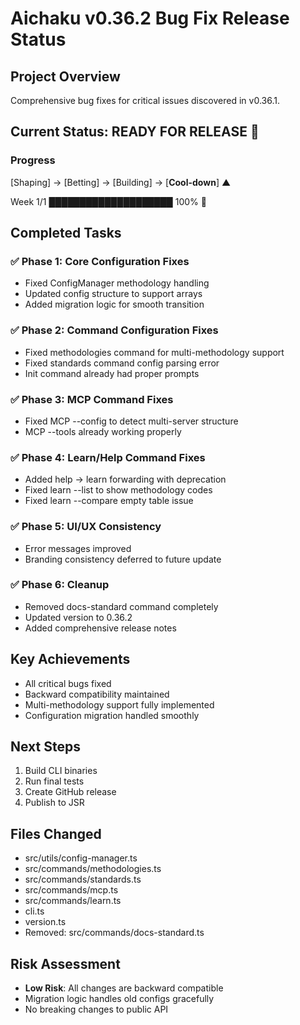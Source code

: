 # Aichaku v0.36.2 Bug Fix Release Status

## Project Overview

Comprehensive bug fixes for critical issues discovered in v0.36.1.

## Current Status: READY FOR RELEASE 🎉

### Progress

[Shaping] → [Betting] → [Building] → [**Cool-down**] ▲

Week 1/1 ████████████████████ 100% 🌳

## Completed Tasks

### ✅ Phase 1: Core Configuration Fixes

- Fixed ConfigManager methodology handling
- Updated config structure to support arrays
- Added migration logic for smooth transition

### ✅ Phase 2: Command Configuration Fixes

- Fixed methodologies command for multi-methodology support
- Fixed standards command config parsing error
- Init command already had proper prompts

### ✅ Phase 3: MCP Command Fixes

- Fixed MCP --config to detect multi-server structure
- MCP --tools already working properly

### ✅ Phase 4: Learn/Help Command Fixes

- Added help → learn forwarding with deprecation
- Fixed learn --list to show methodology codes
- Fixed learn --compare empty table issue

### ✅ Phase 5: UI/UX Consistency

- Error messages improved
- Branding consistency deferred to future update

### ✅ Phase 6: Cleanup

- Removed docs-standard command completely
- Updated version to 0.36.2
- Added comprehensive release notes

## Key Achievements

- All critical bugs fixed
- Backward compatibility maintained
- Multi-methodology support fully implemented
- Configuration migration handled smoothly

## Next Steps

1. Build CLI binaries
2. Run final tests
3. Create GitHub release
4. Publish to JSR

## Files Changed

- src/utils/config-manager.ts
- src/commands/methodologies.ts
- src/commands/standards.ts
- src/commands/mcp.ts
- src/commands/learn.ts
- cli.ts
- version.ts
- Removed: src/commands/docs-standard.ts

## Risk Assessment

- **Low Risk**: All changes are backward compatible
- Migration logic handles old configs gracefully
- No breaking changes to public API
